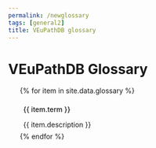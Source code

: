 ```yaml
---
permalink: /newglossary
tags: [general2]
title: VEuPathDB glossary
---
```

<style>

ul.glossary {
   list-style-type: none;
}
ul.glossary li {
  padding: 0.5em;
}
ul.glossary li div.item-term {
  margin: 1em 0;
  font-weight: 500;
}

</style>

<h1>VEuPathDB Glossary</h1>

<div class="static-content">

<ul class="glossary">
  {% for item in site.data.glossary %}
    <a name="{{ item.term }}"></a>
      <li>
        <div class="item-term">
          {{ item.term }}
        </div>
        <div class="item-descr">
          {{ item.description }}
        </div>
      </li>
  {% endfor %}
</ul>

</div>
